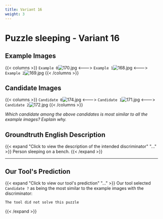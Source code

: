 ```yaml
---
title: Variant 16
weight: 3
---
```


# Puzzle sleeping - Variant 16

## Example Images
{{< columns >}}
`Example 0`![170.jpg](/natscene_data/images/170.jpg)
<--->
`Example 1`![168.jpg](/natscene_data/images/168.jpg)
<--->
`Example 2`![169.jpg](/natscene_data/images/169.jpg)
{{< /columns >}}

## Candidate Images
{{< columns >}}
`Candidate 0`![174.jpg](/natscene_data/images/174.jpg)
<--->
`Candidate 1`![171.jpg](/natscene_data/images/171.jpg)
<--->
`Candidate 2`![172.jpg](/natscene_data/images/172.jpg)
{{< /columns >}}

*Which candidate among the above candidates is most similar to all the example images? Explain why.*

## Groundtruth English Description

{{< expand "Click to view the description of the intended discriminator" "..." >}}
Person sleeping on a bench.
{{< /expand >}}

---



## Our Tool's Prediction

{{< expand "Click to view our tool's prediction" "..." >}}
Our tool selected `Candidate ?` as being the most similar to the example images with the discriminator:
```plaintext
The tool did not solve this puzzle
```
{{< /expand >}}
